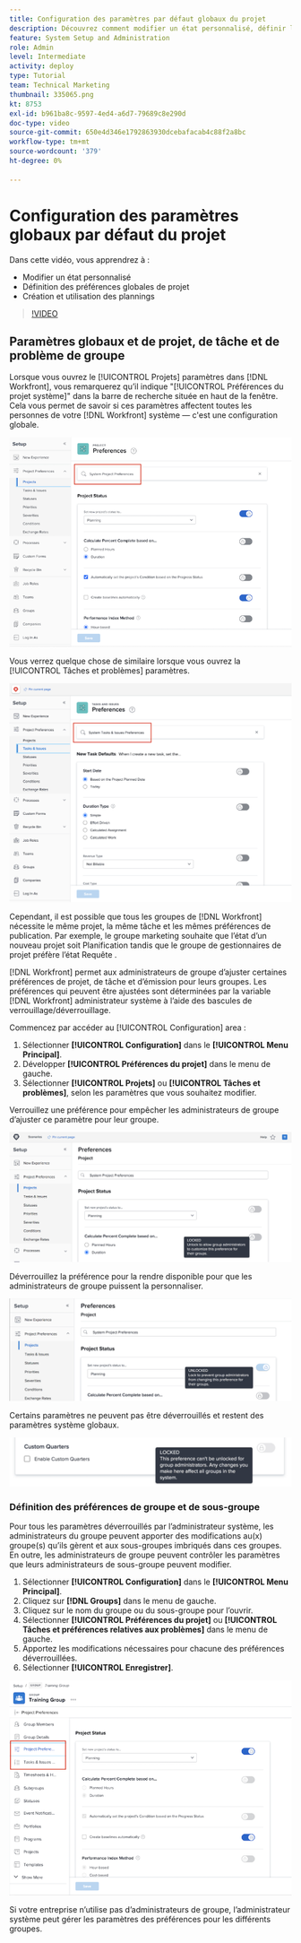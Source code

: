 ```yaml
---
title: Configuration des paramètres par défaut globaux du projet
description: Découvrez comment modifier un état personnalisé, définir les préférences globales du projet et créer des plannings qui sont des paramètres par défaut globaux.
feature: System Setup and Administration
role: Admin
level: Intermediate
activity: deploy
type: Tutorial
team: Technical Marketing
thumbnail: 335065.png
kt: 8753
exl-id: b961ba8c-9597-4ed4-a6d7-79689c8e290d
doc-type: video
source-git-commit: 650e4d346e1792863930dcebafacab4c88f2a8bc
workflow-type: tm+mt
source-wordcount: '379'
ht-degree: 0%

---
```


# Configuration des paramètres globaux par défaut du projet

<!---
21.4 updates have been made
--->

Dans cette vidéo, vous apprendrez à :

* Modifier un état personnalisé
* Définition des préférences globales de projet
* Création et utilisation des plannings

>[!VIDEO](https://video.tv.adobe.com/v/335065/?quality=12&learn=on)

## Paramètres globaux et de projet, de tâche et de problème de groupe

Lorsque vous ouvrez le [!UICONTROL Projets] paramètres dans [!DNL Workfront], vous remarquerez qu’il indique &quot;[!UICONTROL Préférences du projet système]&quot; dans la barre de recherche située en haut de la fenêtre. Cela vous permet de savoir si ces paramètres affectent toutes les personnes de votre [!DNL Workfront] système — c&#39;est une configuration globale.

![[!UICONTROL Préférences du projet] page [!UICONTROL Configuration]](assets/admin-fund-system-project-preferences-1.png)

Vous verrez quelque chose de similaire lorsque vous ouvrez la [!UICONTROL Tâches et problèmes] paramètres.

![[!UICONTROL Tâche et préférences de problème] in [!UICONTROL Configuration]](assets/admin-fund-task-issue-preferences-2.png)

Cependant, il est possible que tous les groupes de [!DNL Workfront] nécessite le même projet, la même tâche et les mêmes préférences de publication. Par exemple, le groupe marketing souhaite que l’état d’un nouveau projet soit Planification tandis que le groupe de gestionnaires de projet préfère l’état Requête .

[!DNL Workfront] permet aux administrateurs de groupe d’ajuster certaines préférences de projet, de tâche et d’émission pour leurs groupes. Les préférences qui peuvent être ajustées sont déterminées par la variable [!DNL Workfront] administrateur système à l’aide des bascules de verrouillage/déverrouillage.

Commencez par accéder au [!UICONTROL Configuration] area :

1. Sélectionner **[!UICONTROL Configuration]** dans le **[!UICONTROL Menu Principal]**.
1. Développer **[!UICONTROL Préférences du projet]** dans le menu de gauche.
1. Sélectionner **[!UICONTROL Projets]** ou **[!UICONTROL Tâches et problèmes]**, selon les paramètres que vous souhaitez modifier.

Verrouillez une préférence pour empêcher les administrateurs de groupe d’ajuster ce paramètre pour leur groupe.

![Message de préférence verrouillé](assets/admin-fund-preferences-locked-3.png)

Déverrouillez la préférence pour la rendre disponible pour que les administrateurs de groupe puissent la personnaliser.

![Message de préférence déverrouillé](assets/admin-fund-preferences-unlocked-4.png)

Certains paramètres ne peuvent pas être déverrouillés et restent des paramètres système globaux.

![Message de préférence verrouillé](assets/admin-fund-preferences-always-locked-5.png)

### Définition des préférences de groupe et de sous-groupe

Pour tous les paramètres déverrouillés par l’administrateur système, les administrateurs du groupe peuvent apporter des modifications au(x) groupe(s) qu’ils gèrent et aux sous-groupes imbriqués dans ces groupes. En outre, les administrateurs de groupe peuvent contrôler les paramètres que leurs administrateurs de sous-groupe peuvent modifier.

1. Sélectionner **[!UICONTROL Configuration]** dans le **[!UICONTROL Menu Principal]**.
1. Cliquez sur **[!DNL Groups]** dans le menu de gauche.
1. Cliquez sur le nom du groupe ou du sous-groupe pour l’ouvrir.
1. Sélectionner **[!UICONTROL Préférences du projet]** ou **[!UICONTROL Tâches et préférences relatives aux problèmes]** dans le menu de gauche.
1. Apportez les modifications nécessaires pour chacune des préférences déverrouillées.
1. Sélectionner **[!UICONTROL Enregistrer]**.

![[!UICONTROL État du projet] section sur [!UICONTROL Groupe] page](assets/admin-fund-group-preferences.png)

Si votre entreprise n’utilise pas d’administrateurs de groupe, l’administrateur système peut gérer les paramètres des préférences pour les différents groupes.

<!---
learn more URLs and guides
Create or edit a group status 
Group administrators 
Configure system-wide project preferences 
Configure project preferences for a group 
Configure task and issue preferences for a group 
Create and modify a group’s schedule 
--->
